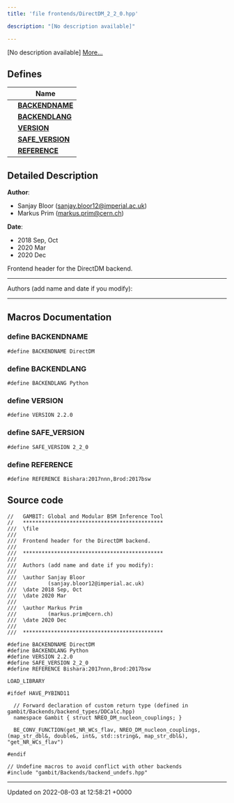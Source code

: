 ```yaml
---
title: 'file frontends/DirectDM_2_2_0.hpp'

description: "[No description available]"

---
```







[No description available] [More...](#detailed-description)

## Defines

|                | Name           |
| -------------- | -------------- |
|  | **[BACKENDNAME](/documentation/code/colliderbit/files/directdm__2__2__0_8hpp/#define-backendname)**  |
|  | **[BACKENDLANG](/documentation/code/colliderbit/files/directdm__2__2__0_8hpp/#define-backendlang)**  |
|  | **[VERSION](/documentation/code/colliderbit/files/directdm__2__2__0_8hpp/#define-version)**  |
|  | **[SAFE_VERSION](/documentation/code/colliderbit/files/directdm__2__2__0_8hpp/#define-safe-version)**  |
|  | **[REFERENCE](/documentation/code/colliderbit/files/directdm__2__2__0_8hpp/#define-reference)**  |

## Detailed Description


**Author**: 

  * Sanjay Bloor ([sanjay.bloor12@imperial.ac.uk](mailto:sanjay.bloor12@imperial.ac.uk)) 
  * Markus Prim ([markus.prim@cern.ch](mailto:markus.prim@cern.ch)) 


**Date**: 

  * 2018 Sep, Oct 
  * 2020 Mar
  * 2020 Dec


Frontend header for the DirectDM backend.



------------------

Authors (add name and date if you modify):



------------------




## Macros Documentation

### define BACKENDNAME

```
#define BACKENDNAME DirectDM
```


### define BACKENDLANG

```
#define BACKENDLANG Python
```


### define VERSION

```
#define VERSION 2.2.0
```


### define SAFE_VERSION

```
#define SAFE_VERSION 2_2_0
```


### define REFERENCE

```
#define REFERENCE Bishara:2017nnn,Brod:2017bsw
```


## Source code

```
//   GAMBIT: Global and Modular BSM Inference Tool
//   *********************************************
///  \file
///
///  Frontend header for the DirectDM backend.
///
///  *********************************************
///
///  Authors (add name and date if you modify):
///
///  \author Sanjay Bloor
///          (sanjay.bloor12@imperial.ac.uk)
///  \date 2018 Sep, Oct
///  \date 2020 Mar
///
///  \author Markus Prim
///          (markus.prim@cern.ch)
///  \date 2020 Dec
///
///  *********************************************

#define BACKENDNAME DirectDM
#define BACKENDLANG Python
#define VERSION 2.2.0
#define SAFE_VERSION 2_2_0
#define REFERENCE Bishara:2017nnn,Brod:2017bsw

LOAD_LIBRARY

#ifdef HAVE_PYBIND11

  // Forward declaration of custom return type (defined in gambit/Backends/backend_types/DDCalc.hpp)
  namespace Gambit { struct NREO_DM_nucleon_couplings; }

  BE_CONV_FUNCTION(get_NR_WCs_flav, NREO_DM_nucleon_couplings, (map_str_dbl&, double&, int&, std::string&, map_str_dbl&), "get_NR_WCs_flav")

#endif 

// Undefine macros to avoid conflict with other backends
#include "gambit/Backends/backend_undefs.hpp"
```


-------------------------------

Updated on 2022-08-03 at 12:58:21 +0000
